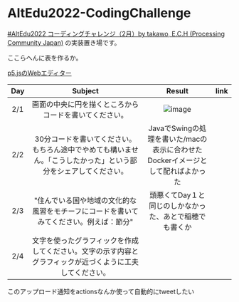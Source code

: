 # AltEdu2022-CodingChallenge

[#AltEdu2022 コーディングチャレンジ（2月）by takawo, E.C.H (Processing Community Japan)](https://docs.google.com/spreadsheets/d/1tnHvc040wwZL30wmIuJCxqB2ywylfauuEGJqrVGz5L0/edit#gid=1527165721) の実装置き場です。

ここらへんに表を作るか。

[p5.jsのWebエディター](https://editor.p5js.org/)

|Day|Subject|Result|link|
|:---:|:---:|:---:|:---:|
|2/1|画面の中央に円を描くところからコードを書いてください。|![image](https://user-images.githubusercontent.com/51439199/151987850-96945c63-22ae-4bad-b4ad-68ddddbcab1c.png)||
|2/2|30分コードを書いてください。もちろん途中でやめても構いません。「こうしたかった」という部分をシェアしてください。|JavaでSwingの処理を書いた/macの表示に合わせた<br>Dockerイメージとして配ればよかった||
|2/3|"住んでいる国や地域の文化的な風習をモチーフにコードを書いてみてください。例えば：節分"|頭悪くてDay１と同じのしかなかった、あとで稲穂でも書くか||
|2/4|文字を使ったグラフィックを作成してください。文字の示す内容とグラフィックが近づくように工夫してください。|||

このアップロード通知をactionsなんか使って自動的にtweetしたい
